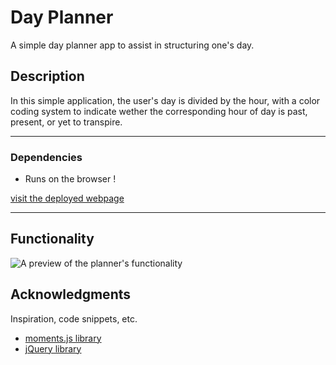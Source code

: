 # Day Planner

A simple day planner app to assist in structuring one's day.

## Description

In this simple application, the user's day is divided by the hour, with a color coding system
to indicate wether the corresponding hour of day is past, present, or yet to transpire. 

***



### Dependencies

* Runs on the browser !

[visit the deployed webpage](https://scottybuoy.github.io/day-planner/)

***
## Functionality

![A preview of the planner's functionality](https://media.giphy.com/media/qYIjGKK7nR8lOOytQL/giphy.gif)

## Acknowledgments

Inspiration, code snippets, etc.
* [moments.js library](https://momentjs.com/)
* [jQuery library](https://jquery.com/)
